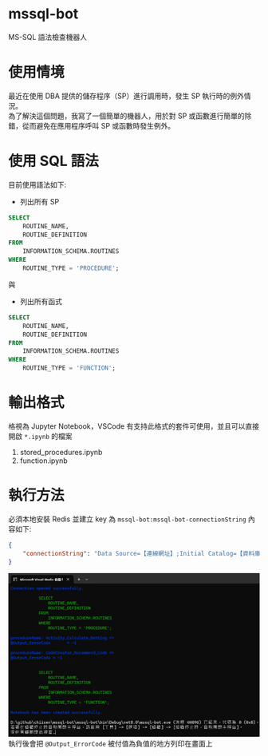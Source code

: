 # mssql-bot
MS-SQL 語法檢查機器人  

# 使用情境
最近在使用 DBA 提供的儲存程序（SP）進行調用時，發生 SP 執行時的例外情況。  
為了解決這個問題，我寫了一個簡單的機器人，用於對 SP 或函數進行簡單的除錯，從而避免在應用程序呼叫 SP 或函數時發生例外。  

# 使用 SQL 語法
目前使用語法如下:  
- 列出所有 SP  
```sql
SELECT 
    ROUTINE_NAME, 
    ROUTINE_DEFINITION 
FROM 
    INFORMATION_SCHEMA.ROUTINES 
WHERE 
    ROUTINE_TYPE = 'PROCEDURE';
```
與
- 列出所有函式  
```sql
SELECT 
    ROUTINE_NAME, 
    ROUTINE_DEFINITION 
FROM 
    INFORMATION_SCHEMA.ROUTINES 
WHERE 
    ROUTINE_TYPE = 'FUNCTION';
```

# 輸出格式
格視為 Jupyter Notebook，VSCode 有支持此格式的套件可使用，並且可以直接開啟 `*.ipynb` 的檔案  
1. stored_procedures.ipynb
2. function.ipynb

# 執行方法
必須本地安裝 Redis
並建立 key 為 `mssql-bot:mssql-bot-connectionString`
內容如下:  
```json
{
    "connectionString": "Data Source=【連線網址】;Initial Catalog=【資料庫名稱】;User ID=【帳號】;Password=【密碼】;Connect Timeout=30;Encrypt=False;TrustServerCertificate=False;ApplicationIntent=ReadWrite;MultiSubnetFailover=False;Pooling=true;Min Pool Size=10;Max Pool Size=150;"
}
```
![執行畫面](./images/MSSQL-BOT.png)
執行後會把 `@Output_ErrorCode` 被付值為負值的地方列印在畫面上  
